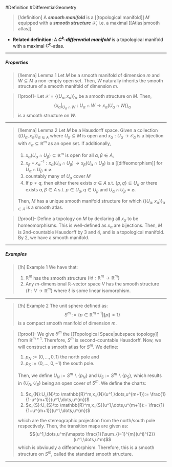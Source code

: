 #Definition #DifferentialGeometry 

> [!definition]
> A ***smooth manifold*** is a [[topological manifold]] $M$ equipped with a ***smooth structure*** $\mathcal{X}$, i.e. a maximal [[Atlas|smooth atlas]].
- **Related definition**: A ***$C^k$-differential manifold*** is a topological manifold with a maximal $C^k$-atlas.
---
##### Properties
> [!lemma] Lemma 1
> Let $M$ be a smooth manifold of dimension $m$ and $W\subseteq M$ a non-empty open set. Then, $W$ naturally inherits the smooth structure of a smooth manifold of dimension $m$.

> [!proof]-
> Let $\mathcal{X}=\{ (U_{\alpha},x_{\alpha}) \}_{\alpha}$ be a smooth structure on $M$. Then, $$\{ x_{\alpha}|_{U_{\alpha}\cap W}: U_{\alpha}\cap W\to x_{\alpha}(U_{\alpha}\cap W)\}_{\alpha}$$is a smooth structure on $W$. 
---
> [!lemma] Lemma 2
> Let $M$ be a Hausdorff space. Given a collection  $\{ (U_{\alpha},x_{\alpha} )\}_{\alpha\in A}$ where $U_{\alpha}\subseteq M$ is open and $x_{\alpha}:U_{\alpha}\to \mathcal{O}_{\alpha}$ is a bijection with $\mathcal{O}_{\alpha}\subseteq \mathbb{R}^m$ as an open set. If additionally, 
> 1. $x_{\alpha}(U_{\alpha}\cap U_{\beta})\subseteq \mathbb{R}^m$ is open for all $\alpha,\beta\in A$,
> 2. $x_{\beta}\circ x_{\alpha}^{-1}: x_{\alpha}(U_{\alpha}\cap U_{\beta})\to x_{\beta}(U_{\alpha}\cap U_{\beta})$ is a [[diffeomorphism]] for $U_{\alpha}\cap U_{\beta}\neq \varnothing$.
> 3. countably many of $U_{\alpha}$ cover $M$
> 4. If $p\neq q$, then either there exists $\alpha\in A$ s.t. $\{ p,q \}\subseteq U_{\alpha}$ or there exists $\alpha,\beta\in A$ s.t. $p\in U_{\alpha}, q\in U_{\beta}$ and $U_{\alpha}\cap U_{\beta}=\varnothing$.
> 
> Then, $M$ has a unique smooth manifold structure for which $\{ (U_{\alpha},x_{\alpha}) \}_{\alpha\in A}$ is a smooth atlas.

> [!proof]-
> Define a topology on $M$ by declaring all $x_{\alpha}$ to be homeomorphisms. This is well-defined as $x_{\alpha}$ are bijections. Then, $M$ is 2nd-countable Hausdorff by 3 and 4, and is a topological manifold. By 2, we have a smooth manifold.
---
##### Examples
> [!h] Example 1
> We have that: 
> 1. $\mathbb{R}^m$ has the smooth structure $\{ \text{id}:\mathbb{R}^m\to \mathbb{R}^m \}$
> 2. Any $m$-dimensional $\mathbb{R}$-vector space $V$ has the smooth structure $\{ \ell:V\to \mathbb{R}^m \}$ where $\ell$ is some linear isomorphism.
---
> [!h] Example 2
> The unit sphere defined as: $$S^m:=\{ p\in \mathbb{R}^{m+1}|\left\| p \right\| =1 \}$$is a compact smooth manifold of dimension $m$.

> [!proof]-
> We give $S^m$ the [[Topological Space|subspace topology]] from $\mathbb{R}^{m+1}$. Therefore, $S^m$ is second-countable Hausdorff. Now, we will construct a smooth atlas for $S^m$. We define:
> 1. $p_{N}:=(0,\dots,0,1)$ the north pole and
> 2. $p_{S}:=(0,\dots,0,-1)$ the south pole.
> 
> Then, we define $U_{N}:=S^m \backslash \{ p_{N} \}$ and $U_{S}:=S^m \backslash\{ p_{S} \}$, which results in $\{ U_{N},U_{S} \}$ being an open cover of $S^m$. We define the charts:
> 1. $x_{N}:U_{N}\to \mathbb{R}^m,x_{N}(u^1,\dots,u^{m+1}):= \frac{1}{1-u^{m+1}}(u^1,\dots,u^{m})$
> 2. $x_{S}:U_{S}\to \mathbb{R}^m,x_{S}(u^1,\dots,u^{m+1}):= \frac{1}{1+u^{m+1}}(u^1,\dots,u^{m})$
>    
> which are the stereographic projection from the north/south pole respectively. Then, the transition maps are given as: $$(u^1,\dots,u^m)\mapsto \frac{1}{\sum_{i=1}^{m}(u^i)^{2}}(u^1,\dots,u^m)$$which is obviously a diffeomorphism. Therefore, this is a smooth structure on $S^m$, called the standard smooth structure. 
---
